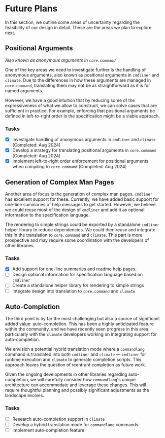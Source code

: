 # Future Plans

In this section, we outline some areas of uncertainty regarding the feasibility of our design in detail. These are the areas we plan to explore next.

## Positional Arguments

*Also known as anonymous arguments in `core.command`.*

One of the key areas we need to investigate further is the handling of anonymous arguments, also known as positional arguments in `cmdliner` and `climate`. Due to the differences in how these arguments are managed in `core.command`, translating them may not be as straightforward as it is for named arguments.

However, we have a good intuition that by reducing some of the expressiveness of what we allow to construct, we can solve cases that are sufficient in practice. For example, enforcing that positional arguments be defined in left-to-right order in the specification might be a viable approach.

### Tasks
- [x] Investigate handling of anonymous arguments in `cmdliner` and `climate` (Completed: Aug 2024)
- [x] Develop a strategy for translating positional arguments in `core.command` (Completed: Aug 2024)
- [x] Implement left-to-right order enforcement for positional arguments when compiling to `core.command` (Completed: Aug 2024)

## Generation of Complex Man Pages

Another area of focus is the generation of complex man pages. `cmdliner` has excellent support for these. Currently, we have added basic support for one-line summaries of help messages to get started. However, we believe we could reuse most of the design of `cmdliner` and add it as optional information to the specification language.

The rendering to simple strings could be exported by a standalone `cmdliner` helper library to reduce dependencies. We could then reuse and integrate this in the translation to `core.command` and `climate`. This part is more prospective and may require some coordination with the developers of other libraries.

### Tasks
- [x] Add support for one-line summaries and readme help pages.
- [ ] Design optional information for specification language based on `cmdliner`
- [ ] Create a standalone helper library for rendering to simple strings
- [ ] Integrate design into translation to `core.command` and `climate`

## Auto-Completion

The third point is by far the most challenging but also a source of significant added value: auto-completion. This has been a highly anticipated feature within the community, and we have recently seen progress in this area, particularly with the `climate` developers working on integrating support for auto-completion.

We envision a potential hybrid translation mode where a `commandlang` command is translated into both `cmdliner` and `climate` — `cmdliner` for runtime execution and `climate` to generate completion scripts. This approach leaves the question of reentrant completion as future work.

Given the ongoing developments in other libraries regarding auto-completion, we will carefully consider how `commandlang`'s unique architecture can accommodate and leverage these changes. This will require thoughtful planning and possibly significant adjustments as the landscape evolves.

### Tasks
- [ ] Research auto-completion support in `climate`
- [ ] Develop a hybrid translation mode for `commandlang` commands
- [ ] Implement auto-completion feature
